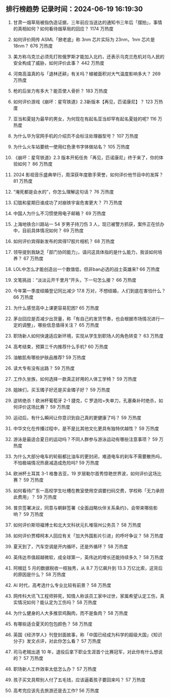 
## 排行榜趋势 记录时间：2024-06-19 16:19:30
  
  1. 甘肃一烟草局被指伪造证据，三年前应当送达的通知书三年后「摆拍」，事情的真相如何？如何看待烟草局的回应？ 1174 万热度
    
  2. 如何评价网传 ASML「掀老底」称 3nm 芯片实际为 23nm，1nm 芯片是 18nm？ 676 万热度
    
  3. 美方称乌克兰必须先打败俄罗斯才能加入北约，还表示乌克兰危机对乌人民的安全构成了威胁，如何评价此事？ 442 万热度
    
  4. 河南高温真的与「退林还耕」有关吗？植被面积对大气温度影响多大？ 269 万热度
    
  5. 枪的后坐力有多大？能否使人骨折？ 183 万热度
    
  6. 如何评价游戏《崩坏：星穹铁道》2.3新版本【再见，匹诺康尼】？ 123 万热度
    
  7. 亚当和夏娃为最早的男女，为何现在有起名亚当却罕有起名夏娃的呢? 116 万热度
    
  8. 为什么华为官网手机的介绍页不会标注处理器型号？ 107 万热度
    
  9. 为什么火车站要统一使用红色隶书字体做站名？ 105 万热度
    
  10. 《崩坏：星穹铁道》2.3 版本开拓任务「再见，匹诺康尼」终于来了，你的体验如何？ 86 万热度
    
  11. 2024 影视音乐盛典举行，周深获年度歌手荣誉，如何评价他节目中的发挥？ 81 万热度
    
  12. “淹死都是会水的”，你怎么理解这句话？ 76 万热度
    
  13. 幻胧和星期日谁成功了对崩铁宇宙危害更大？ 71 万热度
    
  14. 中国人为什么不习惯使用电子邮箱？ 69 万热度
    
  15. 上海地铁合川路站一 54 岁男子持刀伤 3 人，现已被警方抓获，案件正在侦办中，目前具体情况如何？ 69 万热度
    
  16. 如何评价宾得新发布的宾得17胶片相机？ 68 万热度
    
  17. 领导提到我缺乏「部门协同能力」，请问这具体指的是什么能力，我该如何培养？ 67 万热度
    
  18. LOL中怎么才能创造出一个数值低，但非ban必选的战士英雄来? 66 万热度
    
  19. 文笔挑战：“淡淡云开千里月”开头，下一句怎么接？ 66 万热度
    
  20. 今年第一季度结婚登记同比减少 17.8 万对，不想结婚，人们到底在害怕什么？ 66 万热度
    
  21. 为什么感觉高中上课更容易犯困? 65 万热度
    
  22. 茅台回应是否减少出货量，称「有自己的发货节奏，也会根据市场情况进行一定的调整」，哪些信息值得关注？ 65 万热度
    
  23. 职场新人如何快速适应新环境，实现从学生到职场人的角色转变？ 63 万热度
    
  24. 高考结束，预算三千内推荐什么手机? 60 万热度
    
  25. 油敏肌有哪些护肤品推荐? 59 万热度
    
  26. 读大专有没有出路？ 59 万热度
    
  27. 工作久坐族，如何选择一款真正好用的人体工学椅？ 59 万热度
    
  28. 姐妹们，买玉镯子好还是买金镯子好？ 59 万热度
    
  29. 逆转绝杀！欧洲杯葡萄牙 2-1 捷克，C 罗造险+失单刀，孔塞桑补时绝杀，如何评价这场比赛？ 59 万热度
    
  30. 运动后，有什么瞬间让你意识到自己真的更健康了吗？ 59 万热度
    
  31. 中华文化在传播过程中，是不是比其他文化更具有独特优越性？ 59 万热度
    
  32. 游泳是最适合夏日的运动吗？不同人群参与游泳运动有哪些注意事项？ 59 万热度
    
  33. 为什么大部分电车的轮毂都比油车的更封闭，难道电车的刹车不需要散热吗，不怕极端情况热衰减造成危险吗? 59 万热度
    
  34. 欧洲杯土耳其 3-1 格鲁吉亚，19 岁居勒尔首秀惊艳世界波，如何评价这场比赛？ 59 万热度
    
  35. 如何看待广东一高校学生吐槽在教室使用空调要扫码交费，学校称「无力承担此费用」？ 59 万热度
    
  36. 普京签署决议，同意与朝鲜签署《全面战略伙伴关系条约》，会带来哪些影响？ 59 万热度
    
  37. 如何评价斯坦福博士和北大文科状元扎堆宿州公务员？ 58 万热度
    
  38. 如何评价贾樟柯本人回应有关「加大外国影片引进」的呼吁争议？ 58 万热度
    
  39. 夏天到了，汽车空调是开内循环，还是外循环？ 58 万热度
    
  40. 英伟达市值超越微软，成全球第一，英伟达的增长还能持续多久？ 58 万热度
    
  41. 阿根廷 5 月的数据税收一枝独秀，从 8.7 万亿飙升到 13.3 万亿比索，这背后的原因是什么？ 58 万热度
    
  42. AI 时代，高考选什么专业比较有前景？ 58 万热度
    
  43. 网传科大讯飞工程师猝死，知情人称该员工家中过世，家属希望认定工伤，真实情况如何？能认定为工伤吗？ 58 万热度
    
  44. 为什么健身的人大多推崇鸡胸肉，而不是鱼肉？ 58 万热度
    
  45. 有哪些适合夏天的包包颜色？ 58 万热度
    
  46. 英国《经济学人》刊登封面故事，称「中国已经成为科学的超级大国」《知识分子》发文点评，对此你怎么看？ 57 万热度
    
  47. 司马老贼出道 10 年，退役后拿下职业生涯首个比赛冠军，对此你有什么想说的？ 57 万热度
    
  48. 职场新人工作效率太低怎么办？ 57 万热度
    
  49. 孩子买文具帮别人付了五毛钱，应该逼着孩子要回来吗？ 57 万热度
    
  50. 高考完应该先去旅游还是去工作? 56 万热度
    